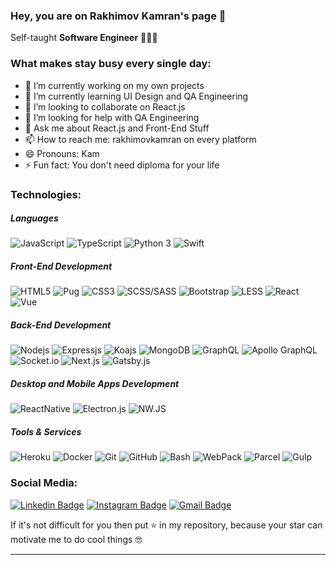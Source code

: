 ### Hey, you are on Rakhimov Kamran's page 👋 

Self-taught **Software Engineer** 👨🏻‍💻

### What makes stay busy every single day:
- 🔭 I’m currently working on my own projects
- 🌱 I’m currently learning UI Design and QA Engineering
- 👯 I’m looking to collaborate on React.js
- 🤔 I’m looking for help with QA Engineering
- 💬 Ask me about React.js and Front-End Stuff
- 📫 How to reach me: rakhimovkamran on every platform
- 😄 Pronouns: Kam
- ⚡ Fun fact: You don't need diploma for your life

### Technologies:

##### Languages
![JavaScript](https://img.shields.io/badge/-JavaScript-black?style=for-the-badge&logo=javascript)
![TypeScript](https://img.shields.io/badge/-TypeScript-blue?style=for-the-badge&logo=typescript)
![Python 3](https://img.shields.io/badge/-Python%203-orange?style=for-the-badge&logo=python&logoColor=white)
![Swift](https://img.shields.io/badge/-Swift%20(%20learning%20)-red?style=for-the-badge&logo=swift&logoColor=white)

##### Front-End Development
![HTML5](https://img.shields.io/badge/-HTML5-E34F26?style=for-the-badge&logo=html5&logoColor=white)
![Pug](https://img.shields.io/badge/-Pug-E34F26?style=for-the-badge&logo=pug)
![CSS3](https://img.shields.io/badge/-CSS3-1572B6?style=for-the-badge&logo=css3)
![SCSS/SASS](https://img.shields.io/badge/-SCSS/SASS-black?style=for-the-badge&logo=sass)
![Bootstrap](https://img.shields.io/badge/-Bootstrap-563D7C?style=for-the-badge&logo=bootstrap)
![LESS](https://img.shields.io/badge/-LESS-blue?style=for-the-badge&logo=less)
![React](https://img.shields.io/badge/-React-darkblue?style=for-the-badge&logo=react&logoColor=white)
![Vue](https://img.shields.io/badge/-Vue-darkgreen?style=for-the-badge&logo=vue.js&logoColor=white)

##### Back-End Development
![Nodejs](https://img.shields.io/badge/-Nodejs-black?style=for-the-badge&logo=Node.js)
![Expressjs](https://img.shields.io/badge/-Express.js-blue?style=for-the-badge&logo=express-js)
![Koajs](https://img.shields.io/badge/-Koa.js-red?style=for-the-badge&logo=koajs)
![MongoDB](https://img.shields.io/badge/-MongoDB-green?style=for-the-badge&logo=mongodb&logoColor=white)
![GraphQL](https://img.shields.io/badge/-GraphQL-E10098?style=for-the-badge&logo=graphql)
![Apollo GraphQL](https://img.shields.io/badge/-Apollo%20GraphQL-311C87?style=for-the-badge&logo=apollo-graphql)
![Socket.io](https://img.shields.io/badge/-Socket.io-black?style=for-the-badge&logo=socket.io)
![Next.js](https://img.shields.io/badge/-Next.js-blue?style=for-the-badge&logo=next.js)
![Gatsby.js](https://img.shields.io/badge/-Gatsby.js-311C87?style=for-the-badge&logo=gatsby)

##### Desktop and Mobile Apps Development
![ReactNative](https://img.shields.io/badge/-React%20Native-darkblue?style=for-the-badge&logo=react&logoColor=white)
![Electron.js](https://img.shields.io/badge/-Electron.js-orange?style=for-the-badge&logo=electron&logoColor=white)
![NW.JS](https://img.shields.io/badge/-NW.JS-orange?style=for-the-badge&logo=nw.js&logoColor=white)


##### Tools & Services
![Heroku](https://img.shields.io/badge/-Heroku-430098?style=for-the-badge&logo=heroku)
![Docker](https://img.shields.io/badge/-Docker-black?style=for-the-badge&logo=docker)
![Git](https://img.shields.io/badge/-Git-black?style=for-the-badge&logo=git)
![GitHub](https://img.shields.io/badge/-GitHub-181717?style=for-the-badge&logo=github)
![Bash](https://img.shields.io/badge/-Bash-181717?style=for-the-badge&logo=bash)
![WebPack](https://img.shields.io/badge/-WebPack-333333?style=for-the-badge&logo=webpack)
![Parcel](https://img.shields.io/badge/-Parcel.js-red?style=for-the-badge&logo=parceljs)
![Gulp](https://img.shields.io/badge/-Gulp.js-222222?style=for-the-badge&logo=gulp)




### Social Media:

[![Linkedin Badge](https://img.shields.io/badge/-LinkedIn-blue?style=flat-square&logo=Linkedin&logoColor=white&link=https://www.linkedin.com/in/safarmurod-safarov-085496160/)](https://www.linkedin.com/in/rakhimovkamran/)
[![Instagram Badge](https://img.shields.io/badge/-Instagram-purple?style=flat-square&logo=instagram&logoColor=white&link=https://instagram.com/code_storm/)](https://instagram.com/rakhimovkamran/)
[![Gmail Badge](https://img.shields.io/badge/-Gmail-c14438?style=flat-square&logo=Gmail&logoColor=white&link=mailto:safarov7safar@gmail.com)](mailto:rakhimovkamran@gmail.com)

<p>If it's not difficult for you then put ⭐ in my repository, because your star can motivate me to do cool things 🤓</p>

<hr>
